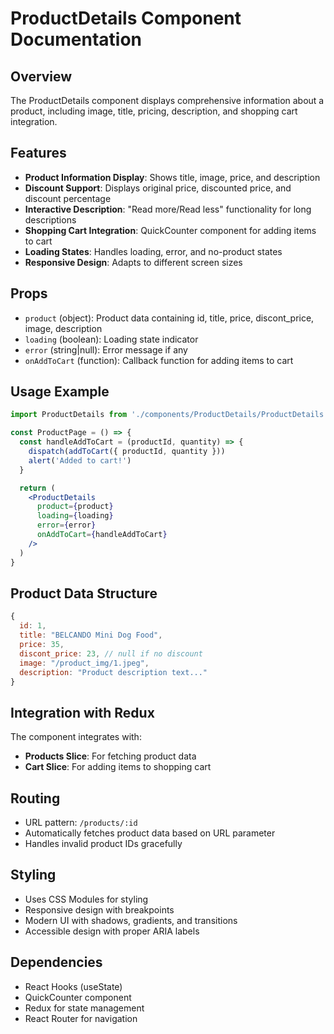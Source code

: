 # ProductDetails Component Documentation

## Overview
The ProductDetails component displays comprehensive information about a product, including image, title, pricing, description, and shopping cart integration.

## Features
- **Product Information Display**: Shows title, image, price, and description
- **Discount Support**: Displays original price, discounted price, and discount percentage
- **Interactive Description**: "Read more/Read less" functionality for long descriptions
- **Shopping Cart Integration**: QuickCounter component for adding items to cart
- **Loading States**: Handles loading, error, and no-product states
- **Responsive Design**: Adapts to different screen sizes

## Props
- `product` (object): Product data containing id, title, price, discont_price, image, description
- `loading` (boolean): Loading state indicator
- `error` (string|null): Error message if any
- `onAddToCart` (function): Callback function for adding items to cart

## Usage Example
```jsx
import ProductDetails from './components/ProductDetails/ProductDetails'

const ProductPage = () => {
  const handleAddToCart = (productId, quantity) => {
    dispatch(addToCart({ productId, quantity }))
    alert('Added to cart!')
  }

  return (
    <ProductDetails
      product={product}
      loading={loading}
      error={error}
      onAddToCart={handleAddToCart}
    />
  )
}
```

## Product Data Structure
```javascript
{
  id: 1,
  title: "BELCANDO Mini Dog Food",
  price: 35,
  discont_price: 23, // null if no discount
  image: "/product_img/1.jpeg",
  description: "Product description text..."
}
```

## Integration with Redux
The component integrates with:
- **Products Slice**: For fetching product data
- **Cart Slice**: For adding items to shopping cart

## Routing
- URL pattern: `/products/:id`
- Automatically fetches product data based on URL parameter
- Handles invalid product IDs gracefully

## Styling
- Uses CSS Modules for styling
- Responsive design with breakpoints
- Modern UI with shadows, gradients, and transitions
- Accessible design with proper ARIA labels

## Dependencies
- React Hooks (useState)
- QuickCounter component
- Redux for state management
- React Router for navigation
